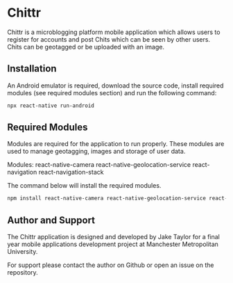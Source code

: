# Chittr
Chittr is a microblogging platform mobile application which allows users to register for accounts and post Chits which can be seen by other users. Chits can be geotagged or be uploaded with an image.

## Installation
An Android emulator is required, download the source code, install required modules (see required modules section) and run the following command:
```bash
npx react-native run-android
```

## Required Modules
Modules are required for the application to run properly. These modules are used to manage geotagging, images and storage of user data.
 
Modules: 
react-native-camera 
react-native-geolocation-service 
react-navigation 
react-navigation-stack 
 
The command below will install the required modules.
```bash
npm install react-native-camera react-native-geolocation-service react-navigation react-navigation-stack
```

## Author and Support
The Chittr application is designed and developed by Jake Taylor for a final year mobile applications development project at Manchester Metropolitan University.

For support please contact the author on Github or open an issue on the repository.

